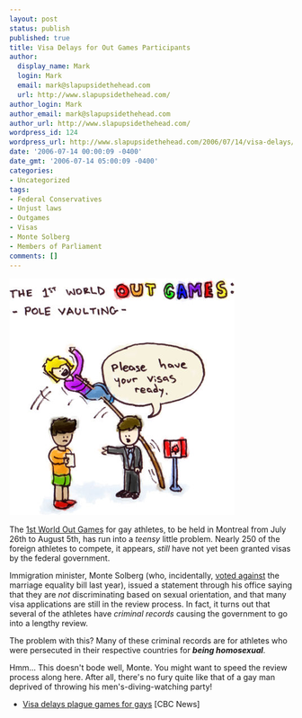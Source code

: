 ```yaml
---
layout: post
status: publish
published: true
title: Visa Delays for Out Games Participants
author:
  display_name: Mark
  login: Mark
  email: mark@slapupsidethehead.com
  url: http://www.slapupsidethehead.com/
author_login: Mark
author_email: mark@slapupsidethehead.com
author_url: http://www.slapupsidethehead.com/
wordpress_id: 124
wordpress_url: http://www.slapupsidethehead.com/2006/07/14/visa-delays/
date: '2006-07-14 00:00:09 -0400'
date_gmt: '2006-07-14 05:00:09 -0400'
categories:
- Uncategorized
tags:
- Federal Conservatives
- Unjust laws
- Outgames
- Visas
- Monte Solberg
- Members of Parliament
comments: []
---
```

![Pole Vaulting](/wp-content/media/2006/07/pole_vaulting.jpg)

The [1st World Out Games](http://www.montreal2006.org/home.html "It's like men's olympic diving, but with all sports!") for gay athletes, to be held in Montreal from July 26th to August 5th, has run into a _teensy_ little problem. Nearly 250 of the foreign athletes to compete, it appears, _still_ have not yet been granted visas by the federal government.

Immigration minister, Monte Solberg (who, incidentally, [voted against](http://www.howdtheyvote.ca/vote.php?id=208 "It's in the history books now, kids!") the marriage equality bill last year), issued a statement through his office saying that they are _not_ discriminating based on sexual orientation, and that many visa applications are still in the review process. In fact, it turns out that several of the athletes have _criminal records_ causing the government to go into a lengthy review.

The problem with this? Many of these criminal records are for athletes who were persecuted in their respective countries for **_being homosexual_**.

Hmm... This doesn't bode well, Monte. You might want to speed the review process along here. After all, there's no fury quite like that of a gay man deprived of throwing his men's-diving-watching party!

- [Visa delays plague games for gays](http://www.cbc.ca/canada/montreal/story/2006/07/12/outgames.html) [CBC News]
